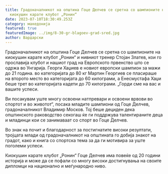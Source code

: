 ```yaml
---
title: Градоначалникот на општина Гоце Делчев се сретна со шампионите на
  киокушин карате клубот „Ронин“
date: 2023-07-10T18:30:49.253Z
category: македонија
featured: true
featuredImage: ../img/8-30-gr-blagoev-grad-sred.jpg
author: Вардарски
---
```

Градоначалникот на општина Гоце Делчев се сретна со шампионите на киокушин карате клубот „Ронин“ и нивниот тренер Стојан Златев, кои го прославија клубот и нашиот град на Европското првенство што се одржа во Унгарија. Георги Хаџиев е новиот европски шампион за мажи до 21 година. во категоријата до 80 кг Мартин Георгиев се пласираше на второто место во категоријата до 60 килограми, а Енесмустафа Хаџи беше трет во категоријата кадети до 70 килограми. „Горди сме на вас и вашите успеси.

Ви посакувам уште многу освоени натпревари и освоени врвови во спортот и во животот“, посака младите шампиони од Гоце Делчев, градоначалникот Владимир Москов. Тој беше дециден дека општинското раководство секогаш ќе ги поддржува талентираните деца и младинци кои се занимаваат со спорт во Гоце Делчев.

Во знак на почит и благодарност за постигнатите високи резултати, тројцата млади од градоначалникот на општината го добија знакот на градот, како и книга со спортска тема за да ги мотивира за уште поголеми успеси.

Киокушин карате клубот „Ронин“ Гоце Делчев има повеќе од 20 години историја и може да се пофали со многу високи достигнувања на своите дипломци на национално и меѓународно ниво.